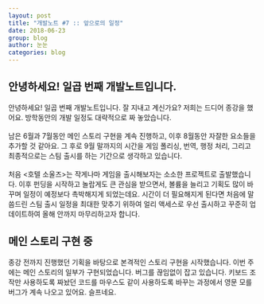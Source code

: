 ```yaml
---
layout: post
title: "개발노트 #7 :: 앞으로의 일정"
date: 2018-06-23
group: blog
author: 눈눈
categories: blog
---
```


## 안녕하세요! 일곱 번째 개발노트입니다.

안녕하세요! 일곱 번째 개발노트입니다. 잘 지내고 계신가요? 저희는 드디어 종강을 했어요. 방학동안의 개발 일정도 대략적으로 짜 놓았습니다.<br><br>
남은 6월과 7월동안 메인 스토리 구현을 계속 진행하고, 이후 8월동안 자잘한 요소들을 추가할 것 같아요.
그 후로 9월 말까지의 시간을 게임 폴리싱, 번역, 행정 처리, 그리고 최종적으로는 스팀 출시를 하는 기간으로 생각하고 있습니다.<br><br>
처음 \<호텔 소울즈\>는 작게나마 게임을 출시해보자는 소소한 프로젝트로 출발했습니다.
이후 펀딩을 시작하고 놀랍게도 큰 관심을 받으면서, 볼륨을 늘리고 기획도 많이 바꾸며 일정이 예정보다 촉박해지게 되었는데요.
시간이 더 필요해지게 된다면 처음에 말씀드린 스팀 출시 일정을 최대한 맞추기 위하여
얼리 액세스로 우선 출시하고 꾸준히 업데이트하여 올해 안까지 마무리하고자 합니다.


## 메인 스토리 구현 중

종강 전까지 진행했던 기획을 바탕으로 본격적인 스토리 구현을 시작했습니다.
이번 주에는 메인 스토리의 일부가 구현되었습니다. 버그를 끊임없이 잡고 있습니다.
키보드 조작만 사용하도록 짜놨던 코드를 마우스도 같이 사용하도록 바꾸는 과정에서 영문 모를 버그가 계속 나오고 있어요. 슬프네요.
